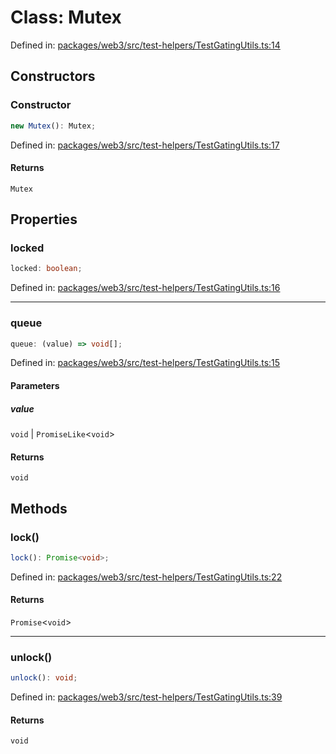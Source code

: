 # Class: Mutex

Defined in: [packages/web3/src/test-helpers/TestGatingUtils.ts:14](https://github.com/towns-protocol/towns/blob/0db1fd0ac7258e8db8cedfb6183e8eade8284fa1/packages/web3/src/test-helpers/TestGatingUtils.ts#L14)

## Constructors

### Constructor

```ts
new Mutex(): Mutex;
```

Defined in: [packages/web3/src/test-helpers/TestGatingUtils.ts:17](https://github.com/towns-protocol/towns/blob/0db1fd0ac7258e8db8cedfb6183e8eade8284fa1/packages/web3/src/test-helpers/TestGatingUtils.ts#L17)

#### Returns

`Mutex`

## Properties

### locked

```ts
locked: boolean;
```

Defined in: [packages/web3/src/test-helpers/TestGatingUtils.ts:16](https://github.com/towns-protocol/towns/blob/0db1fd0ac7258e8db8cedfb6183e8eade8284fa1/packages/web3/src/test-helpers/TestGatingUtils.ts#L16)

***

### queue

```ts
queue: (value) => void[];
```

Defined in: [packages/web3/src/test-helpers/TestGatingUtils.ts:15](https://github.com/towns-protocol/towns/blob/0db1fd0ac7258e8db8cedfb6183e8eade8284fa1/packages/web3/src/test-helpers/TestGatingUtils.ts#L15)

#### Parameters

##### value

`void` | `PromiseLike`\<`void`\>

#### Returns

`void`

## Methods

### lock()

```ts
lock(): Promise<void>;
```

Defined in: [packages/web3/src/test-helpers/TestGatingUtils.ts:22](https://github.com/towns-protocol/towns/blob/0db1fd0ac7258e8db8cedfb6183e8eade8284fa1/packages/web3/src/test-helpers/TestGatingUtils.ts#L22)

#### Returns

`Promise`\<`void`\>

***

### unlock()

```ts
unlock(): void;
```

Defined in: [packages/web3/src/test-helpers/TestGatingUtils.ts:39](https://github.com/towns-protocol/towns/blob/0db1fd0ac7258e8db8cedfb6183e8eade8284fa1/packages/web3/src/test-helpers/TestGatingUtils.ts#L39)

#### Returns

`void`
